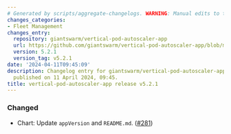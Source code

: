 ```yaml
---
# Generated by scripts/aggregate-changelogs. WARNING: Manual edits to this files will be overwritten.
changes_categories:
- Fleet Management
changes_entry:
  repository: giantswarm/vertical-pod-autoscaler-app
  url: https://github.com/giantswarm/vertical-pod-autoscaler-app/blob/master/CHANGELOG.md#521---2024-04-11
  version: 5.2.1
  version_tag: v5.2.1
date: '2024-04-11T09:45:09'
description: Changelog entry for giantswarm/vertical-pod-autoscaler-app version 5.2.1,
  published on 11 April 2024, 09:45.
title: vertical-pod-autoscaler-app release v5.2.1
---
```


### Changed
- Chart: Update `appVersion` and `README.md`. ([#281](https://github.com/giantswarm/vertical-pod-autoscaler-app/pull/281))
